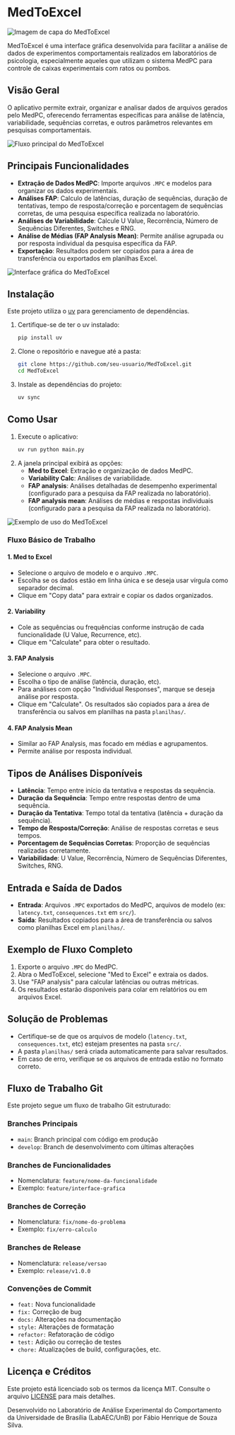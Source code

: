 # MedToExcel

<!-- Imagem de capa do projeto -->
<!-- Substitua 'capa.png' por uma imagem que represente visualmente o projeto, como o logo do laboratório, uma montagem das caixas experimentais ou uma tela inicial do software. -->
![Imagem de capa do MedToExcel](docs/images/icon.png)

MedToExcel é uma interface gráfica desenvolvida para facilitar a análise de dados de experimentos comportamentais realizados em laboratórios de psicologia, especialmente aqueles que utilizam o sistema MedPC para controle de caixas experimentais com ratos ou pombos.

## Visão Geral

O aplicativo permite extrair, organizar e analisar dados de arquivos gerados pelo MedPC, oferecendo ferramentas específicas para análise de latência, variabilidade, sequências corretas, e outros parâmetros relevantes em pesquisas comportamentais.

<!-- Imagem ilustrativa do fluxo principal -->
<!-- Crie uma imagem (ex: fluxograma) mostrando o fluxo de uso do software: importação do arquivo MedPC, seleção de análise, exportação dos resultados. Pode ser um diagrama simples ou um print com setas explicativas. -->
![Fluxo principal do MedToExcel](docs/images/fluxo_principal.png)

## Principais Funcionalidades

- **Extração de Dados MedPC**: Importe arquivos `.MPC` e modelos para organizar os dados experimentais.
- **Análises FAP**: Calculo de latências, duração de sequências, duração de tentativas, tempo de resposta/correção e porcentagem de sequências corretas, de uma pesquisa específica realizada no laboratório.
- **Análises de Variabilidade**: Calcule U Value, Recorrência, Número de Sequências Diferentes, Switches e RNG.
- **Análise de Médias (FAP Analysis Mean)**: Permite análise agrupada ou por resposta individual da pesquisa específica da FAP.
- **Exportação**: Resultados podem ser copiados para a área de transferência ou exportados em planilhas Excel.

<!-- Imagem ilustrativa da interface -->
<!-- Capture uma screenshot da interface principal do MedToExcel, mostrando os botões e opções disponíveis. Se possível, destaque as áreas principais com caixas ou setas. -->
![Interface gráfica do MedToExcel](docs/images/Med_to_excel.png)

## Instalação

Este projeto utiliza o [uv](https://github.com/astral-sh/uv) para gerenciamento de dependências.

1. Certifique-se de ter o uv instalado:
   ```bash
   pip install uv
   ```

2. Clone o repositório e navegue até a pasta:
   ```bash
   git clone https://github.com/seu-usuario/MedToExcel.git
   cd MedToExcel
   ```

3. Instale as dependências do projeto:
   ```bash
   uv sync
   ```

## Como Usar

1. Execute o aplicativo:
   ```bash
   uv run python main.py
   ```
2. A janela principal exibirá as opções:
   - **Med to Excel**: Extração e organização de dados MedPC.
   - **Variability Calc**: Análises de variabilidade.
   - **FAP analysis**: Análises detalhadas de desempenho experimental (configurado para a pesquisa da FAP realizada no laboratório).
   - **FAP analysis mean**: Análises de médias e respostas individuais (configurado para a pesquisa da FAP realizada no laboratório).

<!-- Imagem ilustrativa de uso -->
<!-- Capture um exemplo de uso real: por exemplo, um print mostrando um arquivo sendo selecionado, ou o resultado de uma análise sendo exibido/exportado. Pode ser uma sequência de imagens ou uma montagem. -->
![Exemplo de uso do MedToExcel](docs/images/variability.png)

### Fluxo Básico de Trabalho

#### 1. Med to Excel
- Selecione o arquivo de modelo e o arquivo `.MPC`.
- Escolha se os dados estão em linha única e se deseja usar vírgula como separador decimal.
- Clique em "Copy data" para extrair e copiar os dados organizados.

#### 2. Variability
- Cole as sequências ou frequências conforme instrução de cada funcionalidade (U Value, Recurrence, etc).
- Clique em "Calculate" para obter o resultado.

#### 3. FAP Analysis
- Selecione o arquivo `.MPC`.
- Escolha o tipo de análise (latência, duração, etc).
- Para análises com opção "Individual Responses", marque se deseja análise por resposta.
- Clique em "Calculate". Os resultados são copiados para a área de transferência ou salvos em planilhas na pasta `planilhas/`.

#### 4. FAP Analysis Mean
- Similar ao FAP Analysis, mas focado em médias e agrupamentos.
- Permite análise por resposta individual.

## Tipos de Análises Disponíveis

- **Latência**: Tempo entre início da tentativa e respostas da sequência.
- **Duração da Sequência**: Tempo entre respostas dentro de uma sequência.
- **Duração da Tentativa**: Tempo total da tentativa (latência + duração da sequência).
- **Tempo de Resposta/Correção**: Análise de respostas corretas e seus tempos.
- **Porcentagem de Sequências Corretas**: Proporção de sequências realizadas corretamente.
- **Variabilidade**: U Value, Recorrência, Número de Sequências Diferentes, Switches, RNG.

## Entrada e Saída de Dados

- **Entrada**: Arquivos `.MPC` exportados do MedPC, arquivos de modelo (ex: `latency.txt`, `consequences.txt` em `src/`).
- **Saída**: Resultados copiados para a área de transferência ou salvos como planilhas Excel em `planilhas/`.

## Exemplo de Fluxo Completo

1. Exporte o arquivo `.MPC` do MedPC.
2. Abra o MedToExcel, selecione "Med to Excel" e extraia os dados.
3. Use "FAP analysis" para calcular latências ou outras métricas.
4. Os resultados estarão disponíveis para colar em relatórios ou em arquivos Excel.

## Solução de Problemas

- Certifique-se de que os arquivos de modelo (`latency.txt`, `consequences.txt`, etc) estejam presentes na pasta `src/`.
- A pasta `planilhas/` será criada automaticamente para salvar resultados.
- Em caso de erro, verifique se os arquivos de entrada estão no formato correto.

## Fluxo de Trabalho Git

Este projeto segue um fluxo de trabalho Git estruturado:

### Branches Principais
- `main`: Branch principal com código em produção
- `develop`: Branch de desenvolvimento com últimas alterações

### Branches de Funcionalidades
- Nomenclatura: `feature/nome-da-funcionalidade`
- Exemplo: `feature/interface-grafica`

### Branches de Correção
- Nomenclatura: `fix/nome-do-problema`
- Exemplo: `fix/erro-calculo`

### Branches de Release
- Nomenclatura: `release/versao`
- Exemplo: `release/v1.0.0`

### Convenções de Commit
- `feat:` Nova funcionalidade
- `fix:` Correção de bug
- `docs:` Alterações na documentação
- `style:` Alterações de formatação
- `refactor:` Refatoração de código
- `test:` Adição ou correção de testes
- `chore:` Atualizações de build, configurações, etc.

## Licença e Créditos

Este projeto está licenciado sob os termos da licença MIT. Consulte o arquivo [LICENSE](LICENSE) para mais detalhes.

Desenvolvido no Laboratório de Análise Experimental do Comportamento da Universidade de Brasília (LabAEC/UnB) por Fábio Henrique de Souza Silva.
